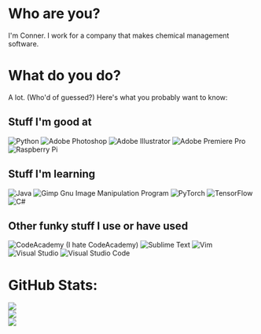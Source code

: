 # Who are you?

I'm Conner. I work for a company that makes chemical management software.

# What do you do?

A lot. (Who'd of guessed?) Here's what you probably want to know:

## Stuff I'm good at
![Python](https://img.shields.io/badge/python-3670A0?style=flat&logo=python&logoColor=ffdd54)
![Adobe Photoshop](https://img.shields.io/badge/adobephotoshop-%2331A8FF.svg?style=flat&logo=adobephotoshop&logoColor=white) 
![Adobe Illustrator](https://img.shields.io/badge/adobeillustrator-%23FF9A00.svg?style=flat&logo=adobeillustrator&logoColor=white)
![Adobe Premiere Pro](https://img.shields.io/badge/Adobe%20Premiere%20Pro-9999FF?style=flat&logo=Adobe%20Premiere%20Pro&logoColor=white)
![Raspberry Pi](https://img.shields.io/badge/-RaspberryPi-C51A4A?style=flat&logo=Raspberry-Pi)

## Stuff I'm learning
![Java](https://img.shields.io/badge/java-%23ED8B00.svg?style=flat&logo=openjdk&logoColor=white)
![Gimp Gnu Image Manipulation Program](https://img.shields.io/badge/Gimp-657D8B?style=flat&logo=gimp&logoColor=FFFFFF)
![PyTorch](https://img.shields.io/badge/PyTorch-%23EE4C2C.svg?style=flat&logo=PyTorch&logoColor=white)
![TensorFlow](https://img.shields.io/badge/TensorFlow-%23FF6F00.svg?style=flat&logo=TensorFlow&logoColor=white) 
![C#](https://img.shields.io/badge/C%23-239120?style=flat&logo=c-sharp&logoColor=white)

## Other funky stuff I use or have used
![CodeAcademy](https://img.shields.io/badge/Codecademy-FFF0E5?style=flat&logo=codecademy&logoColor=303347) (I hate CodeAcademy)
![Sublime Text](https://img.shields.io/badge/sublime_text-%23575757.svg?&style=flat&logo=sublime-text&logoColor=important)
![Vim](https://img.shields.io/badge/VIM-%2311AB00.svg?&style=flat&logo=vim&logoColor=white)
![Visual Studio](https://img.shields.io/badge/Visual_Studio-5C2D91?style=flat&logo=visual%20studio&logoColor=white)
![Visual Studio Code](https://img.shields.io/badge/Visual_Studio_Code-0078D4?style=flat&logo=visual%20studio%20code&logoColor=white)

# GitHub Stats:
![](https://github-readme-stats.vercel.app/api?username=THEWHITEBOY503&theme=ayu-mirage&hide_border=false&include_all_commits=true&count_private=false)<br/>
![](https://github-readme-streak-stats.herokuapp.com/?user=THEWHITEBOY503&theme=ayu-mirage&hide_border=false)<br/>
![](https://github-readme-stats.vercel.app/api/top-langs/?username=THEWHITEBOY503&theme=ayu-mirage&hide_border=false&include_all_commits=true&count_private=false&layout=compact)
